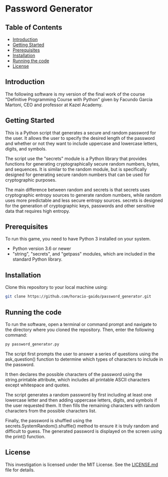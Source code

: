 # Password Generator


## Table of Contents
- [Introduction](#introduction)
- [Getting Started](#getting-started)
- [Prerequisites](#prerequisites)
- [Installation](#installation)
- [Running the code](#running-the-code)
- [License](#license)



## Introduction
The following software is my version of the final work of the course "Definitive Programming Course with Python" given by Facundo Garcia Martoni, CEO and professor at Kazel Academy.

## Getting Started
This is a Python script that generates a secure and random password for the user. It allows the user to specify the desired length of the password and whether or not they want to include uppercase and lowercase letters, digits, and symbols. 

The script use the "secrets" module is a Python library that provides functions for generating cryptographically secure random numbers, bytes, and sequences. It is similar to the random module, but is specifically designed for generating secure random numbers that can be used for cryptographic purposes.

The main difference between random and secrets is that secrets uses cryptographic entropy sources to generate random numbers, while random uses more predictable and less secure entropy sources. secrets is designed for the generation of cryptographic keys, passwords and other sensitive data that requires high entropy.

## Prerequisites
To run this game, you need to have Python 3 installed on your system.
- Python version 3.6 or newer 
- "string", "secrets", and "getpass" modules, which are included in the standard Python library.

## Installation
Clone this repository to your local machine using:
```sh
git clone https://github.com/horacio-gaido/password_generator.git
```

## Running the code
To run the software, open a terminal or command prompt and navigate to the directory where you cloned the repository. Then, enter the following command:
```sh
py password_generator.py
```

The script first prompts the user to answer a series of questions using the ask_question() function to determine which types of characters to include in the password.

It then declares the possible characters of the password using the string.printable attribute, which includes all printable ASCII characters except whitespace and quotes.

The script generates a random password by first including at least one lowercase letter and then adding uppercase letters, digits, and symbols if the user requested them. It then fills the remaining characters with random characters from the possible characters list.

Finally, the password is shuffled using the secrets.SystemRandom().shuffle() method to ensure it is truly random and difficult to guess. The generated password is displayed on the screen using the print() function.

## License

This investigation is licensed under the MIT License. See the [LICENSE.md](https://github.com/horacio-gaido/password_generator/blob/main/LICENCE.md) file for details.